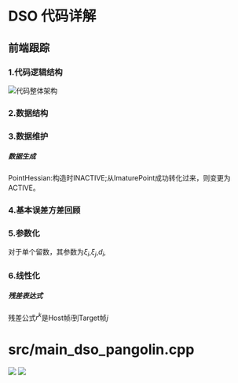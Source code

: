  
# DSO 代码详解

## 前端跟踪

### 1.代码逻辑结构
![代码整体架构](https://github.com/MRwangmaomao/VSLAM/blob/master/DSO/pic/code_structure.png)

### 2.数据结构

### 3.数据维护

##### 数据生成  
PointHessian:构造时INACTIVE;从ImaturePoint成功转化过来，则变更为ACTIVE。
### 4.基本误差方差回顾

### 5.参数化  
对于单个留数，其参数为$\xi_i$,$\xi_j$,$d_i$,

### 6.线性化  
##### 残差表达式  
 残差公式$r^k$是Host帧$i$到Target帧$j$


# src/main_dso_pangolin.cpp
  
<img src="https://www.zhihu.com/equation?tex= x=\frac{-b\pm\sqrt{b^2-4ac}}{2a}" />

<img src="http://latex.codecogs.com/gif.latex?\frac{\partial J}{\partial \theta_k^{(j)}}=\sum_{i:r(i,j)=1}{\big((\theta^{(j)})^Tx^{(i)}-y^{(i,j)}\big)x_k^{(i)}}+\lambda \theta_k^{(j)}" /> 